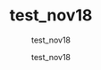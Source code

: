 ---
  audience: "primary"
  author: "test_nov18"
  description: "test_nov18"
  difficulty: "beginner"
  date_posted: "2019-11-18"
  osm_username: "test_nov18"
  filename: "1574104691769-Introduction to OpenStreetMap.pdf"
  group: ""
  layout: "project"
  preparation_time: "less_than_one_hour"
  project_time: "less_than_one_hour"
  subtitle: "test_nov18"
  thumbnail: "1574104686836-mapgive_cake.jpg"
  title: "test_nov18"
  type: "desktop"
  url: "2019-11-18-242777"

---